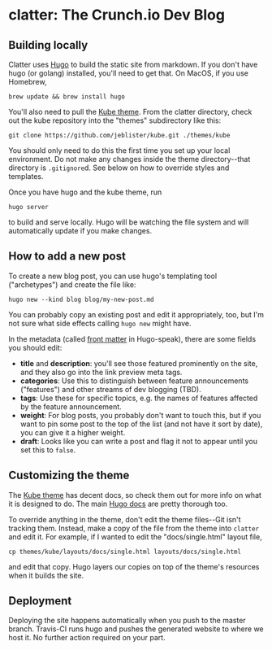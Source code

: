 # clatter: The Crunch.io Dev Blog

## Building locally

Clatter uses [Hugo](https://gohugo.io/) to build the static site from markdown. If you don't have hugo (or golang) installed, you'll need to get that. On MacOS, if you use Homebrew,

    brew update && brew install hugo

You'll also need to pull the [Kube theme](https://themes.gohugo.io/kube/). From the clatter directory, check out the kube repository into the "themes" subdirectory like this:

    git clone https://github.com/jeblister/kube.git ./themes/kube

You should only need to do this the first time you set up your local environment. Do not make any changes inside the theme directory--that directory is `.gitignore`d. See below on how to override styles and templates.

Once you have hugo and the kube theme, run

    hugo server

to build and serve locally. Hugo will be watching the file system and will automatically update if you make changes.

## How to add a new post

To create a new blog post, you can use hugo's templating tool ("archetypes") and create the file like:

    hugo new --kind blog blog/my-new-post.md

You can probably copy an existing post and edit it appropriately, too, but I'm not sure what side effects calling `hugo new` might have.

In the metadata (called [front matter](https://gohugo.io/tutorials/creating-a-new-theme/#front-matter) in Hugo-speak), there are some fields you should edit:

* **title** and **description**: you'll see those featured prominently on the site, and they also go into the link preview meta tags.
* **categories**: Use this to distinguish between feature announcements ("features") and other streams of dev blogging (TBD).
* **tags**: Use these for specific topics, e.g. the names of features affected by the feature announcement.
* **weight**: For blog posts, you probably don't want to touch this, but if you want to pin some post to the top of the list (and not have it sort by date), you can give it a higher weight.
* **draft**: Looks like you can write a post and flag it not to appear until you set this to `false`.

## Customizing the theme

The [Kube theme](https://themes.gohugo.io/kube/) has decent docs, so check them out for more info on what it is designed to do. The main [Hugo docs](https://gohugo.io/overview/introduction/) are pretty thorough too.

To override anything in the theme, don't edit the theme files--Git isn't tracking them. Instead, make a copy of the file from the theme into `clatter` and edit it. For example, if I wanted to edit the "docs/single.html" layout file,

    cp themes/kube/layouts/docs/single.html layouts/docs/single.html

and edit that copy. Hugo layers our copies on top of the theme's resources when it builds the site.

## Deployment

Deploying the site happens automatically when you push to the master branch. Travis-CI runs hugo and pushes the generated website to where we host it. No further action required on your part.
